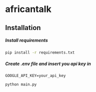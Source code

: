 # africantalk

## Installation
##### Install requirements
```bash
pip install -r requirements.txt
```
##### Create .env file and insert you api key in 
```env
GOOGLE_API_KEY=your_api_key
```


```bash
python main.py
```

 

